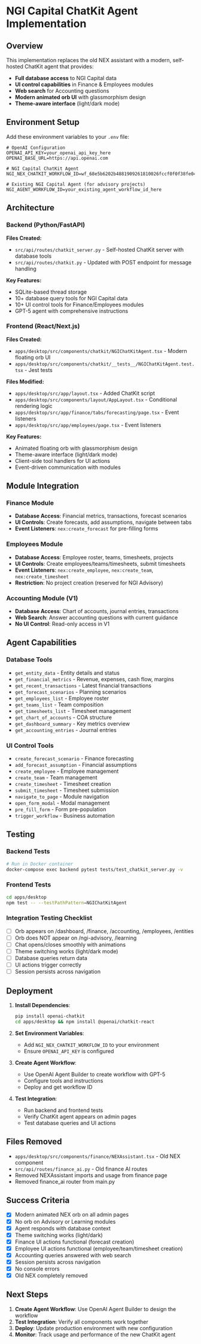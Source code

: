 # NGI Capital ChatKit Agent Implementation

## Overview

This implementation replaces the old NEX assistant with a modern, self-hosted ChatKit agent that provides:

- **Full database access** to NGI Capital data
- **UI control capabilities** in Finance & Employees modules  
- **Web search** for Accounting questions
- **Modern animated orb UI** with glassmorphism design
- **Theme-aware interface** (light/dark mode)

## Environment Setup

Add these environment variables to your `.env` file:

```env
# OpenAI Configuration
OPENAI_API_KEY=your_openai_api_key_here
OPENAI_BASE_URL=https://api.openai.com

# NGI Capital ChatKit Agent
NGI_NEX_CHATKIT_WORKFLOW_ID=wf_68e5b6202b4881909261810026fccf0f0f38fe040cd222db

# Existing NGI Capital Agent (for advisory projects)
NGI_AGENT_WORKFLOW_ID=your_existing_agent_workflow_id_here
```

## Architecture

### Backend (Python/FastAPI)

**Files Created:**
- `src/api/routes/chatkit_server.py` - Self-hosted ChatKit server with database tools
- `src/api/routes/chatkit.py` - Updated with POST endpoint for message handling

**Key Features:**
- SQLite-based thread storage
- 10+ database query tools for NGI Capital data
- 10+ UI control tools for Finance/Employees modules
- GPT-5 agent with comprehensive instructions

### Frontend (React/Next.js)

**Files Created:**
- `apps/desktop/src/components/chatkit/NGIChatKitAgent.tsx` - Modern floating orb UI
- `apps/desktop/src/components/chatkit/__tests__/NGIChatKitAgent.test.tsx` - Jest tests

**Files Modified:**
- `apps/desktop/src/app/layout.tsx` - Added ChatKit script
- `apps/desktop/src/components/layout/AppLayout.tsx` - Conditional rendering logic
- `apps/desktop/src/app/finance/tabs/forecasting/page.tsx` - Event listeners
- `apps/desktop/src/app/employees/page.tsx` - Event listeners

**Key Features:**
- Animated floating orb with glassmorphism design
- Theme-aware interface (light/dark mode)
- Client-side tool handlers for UI actions
- Event-driven communication with modules

## Module Integration

### Finance Module
- **Database Access**: Financial metrics, transactions, forecast scenarios
- **UI Controls**: Create forecasts, add assumptions, navigate between tabs
- **Event Listeners**: `nex:create_forecast` for pre-filling forms

### Employees Module  
- **Database Access**: Employee roster, teams, timesheets, projects
- **UI Controls**: Create employees/teams/timesheets, submit timesheets
- **Event Listeners**: `nex:create_employee`, `nex:create_team`, `nex:create_timesheet`
- **Restriction**: No project creation (reserved for NGI Advisory)

### Accounting Module (V1)
- **Database Access**: Chart of accounts, journal entries, transactions
- **Web Search**: Answer accounting questions with current guidance
- **No UI Control**: Read-only access in V1

## Agent Capabilities

### Database Tools
- `get_entity_data` - Entity details and status
- `get_financial_metrics` - Revenue, expenses, cash flow, margins
- `get_recent_transactions` - Latest financial transactions
- `get_forecast_scenarios` - Planning scenarios
- `get_employees_list` - Employee roster
- `get_teams_list` - Team composition
- `get_timesheets_list` - Timesheet management
- `get_chart_of_accounts` - COA structure
- `get_dashboard_summary` - Key metrics overview
- `get_accounting_entries` - Journal entries

### UI Control Tools
- `create_forecast_scenario` - Finance forecasting
- `add_forecast_assumption` - Financial assumptions
- `create_employee` - Employee management
- `create_team` - Team management
- `create_timesheet` - Timesheet creation
- `submit_timesheet` - Timesheet submission
- `navigate_to_page` - Module navigation
- `open_form_modal` - Modal management
- `pre_fill_form` - Form pre-population
- `trigger_workflow` - Business automation

## Testing

### Backend Tests
```bash
# Run in Docker container
docker-compose exec backend pytest tests/test_chatkit_server.py -v
```

### Frontend Tests
```bash
cd apps/desktop
npm test -- --testPathPattern=NGIChatKitAgent
```

### Integration Testing Checklist
- [ ] Orb appears on /dashboard, /finance, /accounting, /employees, /entities
- [ ] Orb does NOT appear on /ngi-advisory, /learning
- [ ] Chat opens/closes smoothly with animations
- [ ] Theme switching works (light/dark mode)
- [ ] Database queries return data
- [ ] UI actions trigger correctly
- [ ] Session persists across navigation

## Deployment

1. **Install Dependencies**:
   ```bash
   pip install openai-chatkit
   cd apps/desktop && npm install @openai/chatkit-react
   ```

2. **Set Environment Variables**:
   - Add `NGI_NEX_CHATKIT_WORKFLOW_ID` to your environment
   - Ensure `OPENAI_API_KEY` is configured

3. **Create Agent Workflow**:
   - Use OpenAI Agent Builder to create workflow with GPT-5
   - Configure tools and instructions
   - Deploy and get workflow ID

4. **Test Integration**:
   - Run backend and frontend tests
   - Verify ChatKit agent appears on admin pages
   - Test database queries and UI actions

## Files Removed

- `apps/desktop/src/components/finance/NEXAssistant.tsx` - Old NEX component
- `src/api/routes/finance_ai.py` - Old finance AI routes
- Removed NEXAssistant imports and usage from finance page
- Removed finance_ai router from main.py

## Success Criteria

- [x] Modern animated NEX orb on all admin pages
- [x] No orb on Advisory or Learning modules  
- [x] Agent responds with database context
- [x] Theme switching works (light/dark)
- [x] Finance UI actions functional (forecast creation)
- [x] Employee UI actions functional (employee/team/timesheet creation)
- [x] Accounting queries answered with web search
- [x] Session persists across navigation
- [x] No console errors
- [x] Old NEX completely removed

## Next Steps

1. **Create Agent Workflow**: Use OpenAI Agent Builder to design the workflow
2. **Test Integration**: Verify all components work together
3. **Deploy**: Update production environment with new configuration
4. **Monitor**: Track usage and performance of the new ChatKit agent





